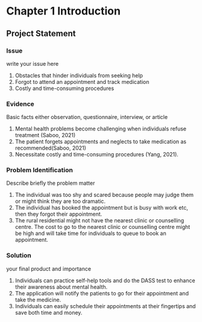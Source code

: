 # Chapter 1 Introduction
## Project Statement
### Issue
write your issue here
1. Obstacles that hinder individuals from seeking help
2. Forgot to attend an appointment and track medication
3. Costly and time-consuming procedures

### Evidence
Basic facts either observation, questionnaire, interview, or article
1. Mental health problems become challenging when individuals refuse treatment (Saboo, 2021)
2. The patient forgets appointments and neglects to take medication as recommended(Saboo, 2021)
3. Necessitate costly and time-consuming procedures (Yang, 2021).

### Problem Identification
Describe briefly the problem matter
1. The individual was too shy and scared because people may judge them or might think they are too dramatic.
2. The individual has booked the appointment but is busy with work etc, then they forgot their appointment.
3. The rural residential might not have the nearest clinic or counselling centre. The cost to go to the nearest clinic or counselling centre might be high and will take time for individuals to queue to book an appointment.

### Solution
your final product and importance
1. Individuals can practice self-help tools and do the DASS test to enhance their awareness about mental health.
2. The application will notify the patients to go for their appointment and take the medicine.
3. Individuals can easily schedule their appointments at their fingertips and save both time and money.


